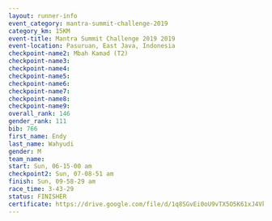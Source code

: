```yaml
---
layout: runner-info 
event_category: mantra-summit-challenge-2019 
category_km: 15KM 
event-title: Mantra Summit Challenge 2019 2019 
event-location: Pasuruan, East Java, Indonesia 
checkpoint-name2: Mbah Kamad (T2) 
checkpoint-name3: 
checkpoint-name4: 
checkpoint-name5: 
checkpoint-name6: 
checkpoint-name7: 
checkpoint-name8: 
checkpoint-name9: 
overall_rank: 146
gender_rank: 111
bib: 766
first_name: Endy
last_name: Wahyudi
gender: M
team_name: 
start: Sun, 06-15-00 am
checkpoint2: Sun, 07-08-51 am
finish: Sun, 09-58-29 am
race_time: 3-43-29
status: FINISHER
certificate: https://drive.google.com/file/d/1q8SGvEi0oU9vTX5O5K61xJ4Vk6GmqrP5/view?usp=sharing
---
```

